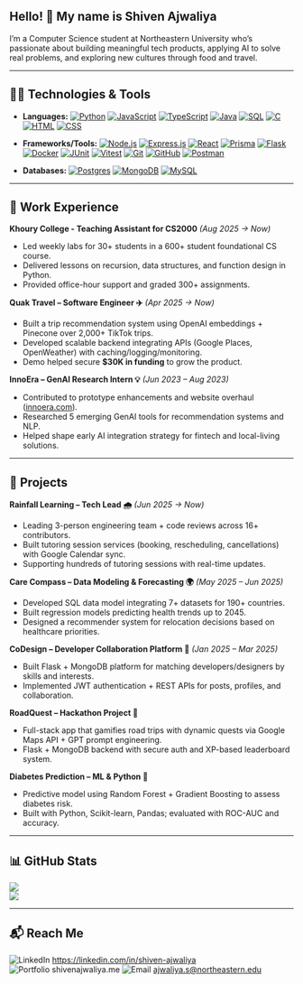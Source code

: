 ## Hello! 👋 My name is Shiven Ajwaliya  

I’m a Computer Science student at Northeastern University who’s passionate about building meaningful tech products, applying AI to solve real problems, and exploring new cultures through food and travel.  

---

## 🧑‍💻 Technologies & Tools  
- **Languages:** [![Python](https://img.shields.io/badge/Python-3776AB?logo=python&logoColor=fff)](#) [![JavaScript](https://img.shields.io/badge/JavaScript-F7DF1E?logo=javascript&logoColor=000)](#) [![TypeScript](https://img.shields.io/badge/TypeScript-3178C6?logo=typescript&logoColor=fff)](#) [![Java](https://img.shields.io/badge/Java-%23ED8B00.svg?logo=openjdk&logoColor=white)](#) [![SQL](https://img.shields.io/badge/SQL-336791?logo=postgresql&logoColor=fff)](#) [![C](https://img.shields.io/badge/C-00599C?logo=c&logoColor=white)](#) [![HTML](https://img.shields.io/badge/HTML-%23E34F26.svg?logo=html5&logoColor=white)](#) 
 [![CSS](https://img.shields.io/badge/CSS-639?logo=css&logoColor=fff)](#)
  
- **Frameworks/Tools:** [![Node.js](https://img.shields.io/badge/Node.js-6DA55F?logo=node.js&logoColor=white)](#) [![Express.js](https://img.shields.io/badge/Express.js-%23404d59.svg?logo=express&logoColor=%2361DAFB)](#) [![React](https://img.shields.io/badge/React-%2320232a.svg?logo=react&logoColor=%2361DAFB)](#) [![Prisma](https://img.shields.io/badge/Prisma-2D3748?logo=prisma&logoColor=white)](#) [![Flask](https://img.shields.io/badge/Flask-000?logo=flask&logoColor=fff)](#) [![Docker](https://img.shields.io/badge/Docker-2496ED?logo=docker&logoColor=fff)](#) [![JUnit](https://img.shields.io/badge/JUnit-C21325?logo=junit5&logoColor=fff)](#) [![Vitest](https://img.shields.io/badge/Vitest-6E9F18?logo=vitest&logoColor=fff)](#) [![Git](https://img.shields.io/badge/Git-F05032?logo=git&logoColor=fff)](#) [![GitHub](https://img.shields.io/badge/GitHub-%23121011.svg?logo=github&logoColor=white)](#)
 [![Postman](https://img.shields.io/badge/Postman-FF6C37?logo=postman&logoColor=white)](#)
- **Databases:** [![Postgres](https://img.shields.io/badge/Postgres-%23316192.svg?logo=postgresql&logoColor=white)](#) [![MongoDB](https://img.shields.io/badge/MongoDB-%234ea94b.svg?logo=mongodb&logoColor=white)](#) [![MySQL](https://img.shields.io/badge/MySQL-4479A1?logo=mysql&logoColor=fff)](#)

---

## 💼 Work Experience  

**Khoury College - Teaching Assistant for CS2000** *(Aug 2025 → Now)*  
- Led weekly labs for 30+ students in a 600+ student foundational CS course.  
- Delivered lessons on recursion, data structures, and function design in Python.  
- Provided office-hour support and graded 300+ assignments.  

**Quak Travel – Software Engineer ✈️** *(Apr 2025 → Now)*  
- Built a trip recommendation system using OpenAI embeddings + Pinecone over 2,000+ TikTok trips.  
- Developed scalable backend integrating APIs (Google Places, OpenWeather) with caching/logging/monitoring.  
- Demo helped secure **$30K in funding** to grow the product.  

**InnoEra – GenAI Research Intern 💡** *(Jun 2023 – Aug 2023)*  
- Contributed to prototype enhancements and website overhaul ([innoera.com](https://linkedin.com/in/shiven-ajwaliya)).  
- Researched 5 emerging GenAI tools for recommendation systems and NLP.  
- Helped shape early AI integration strategy for fintech and local-living solutions.  

---

## 🚀 Projects  

**Rainfall Learning – Tech Lead 🌧️** *(Jun 2025 → Now)*  
- Leading 3-person engineering team + code reviews across 16+ contributors.  
- Built tutoring session services (booking, rescheduling, cancellations) with Google Calendar sync.  
- Supporting hundreds of tutoring sessions with real-time updates.  

**Care Compass – Data Modeling & Forecasting 🌍** *(May 2025 – Jun 2025)*  
- Developed SQL data model integrating 7+ datasets for 190+ countries.  
- Built regression models predicting health trends up to 2045.  
- Designed a recommender system for relocation decisions based on healthcare priorities.  

**CoDesign – Developer Collaboration Platform 🤝** *(Jan 2025 – Mar 2025)*  
- Built Flask + MongoDB platform for matching developers/designers by skills and interests.  
- Implemented JWT authentication + REST APIs for posts, profiles, and collaboration.  

**RoadQuest – Hackathon Project 🚌**  
- Full-stack app that gamifies road trips with dynamic quests via Google Maps API + GPT prompt engineering.  
- Flask + MongoDB backend with secure auth and XP-based leaderboard system.  

**Diabetes Prediction – ML & Python 🧪**  
- Predictive model using Random Forest + Gradient Boosting to assess diabetes risk.  
- Built with Python, Scikit-learn, Pandas; evaluated with ROC-AUC and accuracy.  

---

## 📊 GitHub Stats  
![](https://nirzak-streak-stats.vercel.app/?user=RemainingDelta&theme=dark&hide_border=false)  
![](https://github-readme-stats.vercel.app/api/top-langs/?username=remainingdelta&theme=dark&hide_border=false&layout=compact&hide=Jupyter%20Notebook)  

---

## 📬 Reach Me  
![LinkedIn](https://custom-icon-badges.demolab.com/badge/LinkedIn-0A66C2?logo=linkedin-white&logoColor=fff) https://linkedin.com/in/shiven-ajwaliya   
![Portfolio](https://img.shields.io/badge/Portfolio-000000?logo=vercel&logoColor=white) shivenajwaliya.me 
![Email](https://img.shields.io/badge/Email-D14836?logo=gmail&logoColor=white)   ajwaliya.s@northeastern.edu  
